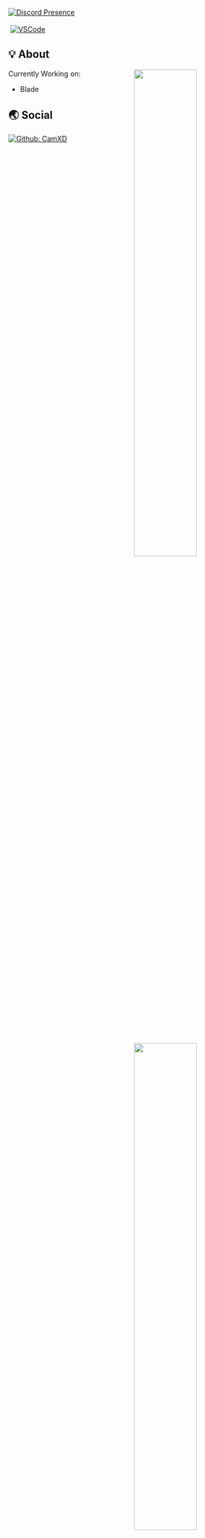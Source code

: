 <a href="https://discord.com/users/788875617303134218" target="_blank"><img src=https://lanyard.cnrad.dev/api/788875617303134218 alt="Discord Presence"></a><br><br><a ></a>
&nbsp;<a href="https://code.visualstudio.com/"><img src="https://img.shields.io/badge/Visual%20Studio%20Code-blue?style=for-the-badge&logo=Visual%20Studio%20Code&logoColor=black" alt="VSCode"></a>
&nbsp;
  
## :bulb: About
<a href="https://github.com/CamXD">
  <img align="right" width="50%" src="https://github-readme-stats.vercel.app/api?username=510x&theme=dark&show_icons=true)">
  <img align="right" width="50%" src="https://github-readme-streak-stats.herokuapp.com/?user=510x&theme=dark">
</a>


Currently Working on:

- Blade

## :earth_asia: Social

[![Github: CamXD](https://img.shields.io/github/followers/CamXD?labelColor=24292E&color=24292E&label=github%20CamXD&logo=github&logoColor=FFFFFF&style=for-the-badge)](https://github.com/CamXD)<br>
